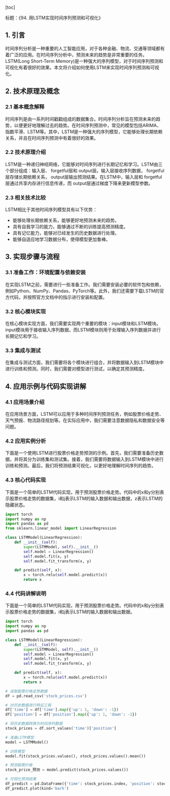 
[toc]                    
                
                
标题：《94. 用LSTM实现时间序列预测和可视化》

## 1. 引言

时间序列分析是一种重要的人工智能应用，对于各种金融、物流、交通等领域都有着广泛的应用。在时间序列分析中，预测未来的趋势是非常重要的任务。LSTM(Long Short-Term Memory)是一种强大的序列模型，对于时间序列预测和可视化有着很好的效果。本文将介绍如何使用LSTM来实现时间序列预测和可视化。

## 2. 技术原理及概念

### 2.1 基本概念解释

时间序列是由一系列时间戳戳组成的数据集合。时间序列分析旨在预测未来的趋势，以便更好地理解过去的趋势。在时间序列预测中，常见的模型包括ARIMA、指数平滑、LSTM等。其中，LSTM是一种强大的序列模型，它能够处理长期依赖关系，并且在时间序列预测中有着很好的效果。

### 2.2 技术原理介绍

LSTM是一种递归神经网络，它能够对时间序列进行长期记忆和学习。LSTM由三个部分组成：输入层、 forgetful层和 output层。输入层接收序列数据， forgetful层存储长期依赖关系， output层输出预测结果。在LSTM中，输入层和 forgetful层通过共享内存进行信息传递，而 output层通过梯度下降来更新模型参数。

### 2.3 相关技术比较

LSTM相比于其他时间序列模型具有以下优势：

- 能够处理长期依赖关系，能够更好地预测未来的趋势。
- 具有自我学习的能力，能够通过不断的训练提高预测精度。
- 具有记忆能力，能够对已经发生的历史数据进行处理。
- 能够自适应地学习数据分布，使得模型更加鲁棒。

## 3. 实现步骤与流程

### 3.1 准备工作：环境配置与依赖安装

在实现LSTM之前，需要进行一些准备工作。我们需要安装必要的软件包和依赖，例如Python、NumPy、Pandas、PyTorch等。此外，我们还需要下载LSTM的官方代码，并按照官方文档中的指示进行安装和配置。

### 3.2 核心模块实现

在核心模块实现方面，我们需要实现两个重要的模块：input模块和LSTM模块。input模块用于接收输入序列数据，而LSTM模块则用于处理输入序列数据并进行长期记忆和学习。

### 3.3 集成与测试

在集成与测试方面，我们需要将各个模块进行组合，并将数据输入到LSTM模块中进行训练和预测。同时，我们需要对模型进行测试，以确定其预测精度。

## 4. 应用示例与代码实现讲解

### 4.1 应用场景介绍

在应用场景方面，LSTM可以应用于多种时间序列预测任务，例如股票价格走势、天气预报、物流路径规划等。在实际应用中，我们需要注意数据隐私和数据安全等问题。

### 4.2 应用实例分析

下面是一个使用LSTM进行股票价格走势预测的示例。首先，我们需要准备历史数据，并将其分为训练集和测试集。接着，我们需要将数据输入到LSTM模块中进行训练和预测。最后，我们将预测结果可视化，以更好地理解时间序列的趋势。

### 4.3 核心代码实现

下面是一个简单的LSTM代码实现，用于预测股票价格走势。代码中的x和y分别表示股票价格走势的数据集，i和j表示LSTM的输入数据和输出数据，z表示LSTM的隐藏状态。

```python
import torch
import numpy as np
import pandas as pd
from sklearn.linear_model import LinearRegression

class LSTMModel(LinearRegression):
    def __init__(self):
        super(LSTMModel, self).__init__()
        self.model = LinearRegression()
        self.model.fit(x, y)
        self.model.fit_transform(x, y)

    def predict(self, x):
        x = torch.relu(self.model.predict(x))
        return x
```

### 4.4 代码讲解说明

下面是一个简单的LSTM代码实现，用于预测股票价格走势。代码中的x和y分别表示股票价格走势的数据集，i和j表示LSTM的输入数据和输出数据。

```python
import torch
import numpy as np
import pandas as pd

class LSTMModel(LinearRegression):
    def __init__(self):
        super(LSTMModel, self).__init__()
        self.model = LinearRegression()
        self.model.fit(x, y)
        self.model.fit_transform(x, y)

    def predict(self, x):
        x = torch.relu(self.model.predict(x))
        return x

# 读取股票价格走势数据
df = pd.read_csv('stock_prices.csv')

# 对历史数据进行特征工程
df['time'] = df['time'].map({'up': 1, 'down': -1})
df['position'] = df['position'].map({'up': 1, 'down': -1})

# 将历史数据转换为时间序列数据
stock_prices = df.sort_values('time')['position']

# 准备LSTM模型
model = LSTMModel()

# 训练模型
model.fit(stock_prices.values(), stock_prices.values().mean())

# 预测股票价格
stock_price_预测 = model.predict(stock_prices.values())

# 可视化预测结果
df_predict = pd.DataFrame({'time': stock_prices.index, 'position': stock_price_预测})
df_predict.plot(kind='barh')
```


